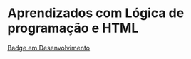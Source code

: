 # Aprendizados com Lógica de programação e HTML

[Badge em Desenvolvimento](http://img.shields.io/static/v1?label=STATUS&message=EM%20DESENVOLVIMENTO&color=GREEN&style=for-the-badge)
